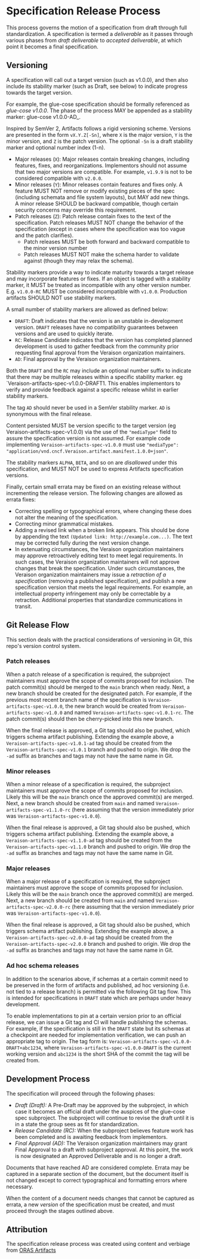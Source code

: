 # Specification Release Process

This process governs the motion of a specification from draft through full standardization. A specification is termed a _deliverable_ as it passes through various phases from _draft deliverable_ to _accepted deliverable_, at which point it becomes a final specification.

## Versioning

A specification will call out a target version (such as v1.0.0), and then also include its stability marker (such as Draft, see below) to indicate progress towards the target version.

For example, the glue-cose specification should be formally referenced as _glue-cose v1.0.0_. The phase of the process MAY be appended as a stability marker: glue-cose v1.0.0-AD_.

Inspired by SemVer 2, Artifacts follows a rigid versioning scheme. Versions are presented in the form `vX.Y.Z[-Sn]`, where `X` is the major version, `Y` is the minor version, and `Z` is the patch version. The optional `-Sn` is a draft stability marker and optional number index (1-n).

- Major releases (`X`): Major releases contain breaking changes, including features, fixes, and reorganizations. Implementors should not assume that two major versions are compatible. For example, `v1.9.9` is not to be considered compatible with `v2.0.0`.
- Minor releases (`Y`): Minor releases contain features and fixes only. A feature MUST NOT remove or modify existing pieces of the spec (including schemata and file system layouts), but MAY add new things. A minor release SHOULD be backward compatible, though certain security concerns may override this requirement.
- Patch releases (`Z`): Patch release contain fixes to the text of the specification. Patch releases MUST NOT change the behavior of the specification (except in cases where the specification was too vague and the patch clarifies).
    - Patch releases MUST be both forward and backward compatible to the minor version number
    - Patch releases MUST NOT make the schema harder to validate against (though they may relax the schema).

Stability markers provide a way to indicate maturity towards a target release and may incorporate features or fixes. If an object is tagged with a stability marker, it MUST be treated as incompatible with any other version number. E.g. `v1.0.0-RC` MUST be considered incompatible with `v1.0.0`. Production artifacts SHOULD NOT use stability markers.

A small number of stability markers are allowed as defined below:

- `DRAFT`: Draft indicates that the version is an unstable in-development version. `DRAFT` releases have no compatibility guarantees between versions and are used to quickly iterate.
- `RC`: Release Candidate indicates that the version has completed planned development is used to gather feedback from the community prior requesting final approval from the Veraison organization maintainers.
- `AD`: Final approval by the Veraison organization maintainers.

Both the `DRAFT` and the `RC` may include an optional number suffix to indicate that there may be multiple releases within a specific stability marker. eg `Veraison-artifacts-spec-v1.0.0-DRAFT1. This enables implementors to verify and provide feedback against a specific release whilst in earlier stability markers.

The tag `AD` should never be used in a SemVer stability marker. `AD` is synonymous with the final release.

Content persisted MUST be version specific to the target version (eg Veraison-artifacts-spec-v1.0.0) via the use of the `"mediaType"` field to assure the specification version is not assumed. For example code implementing `Veraison-artifacts-spec-v1.0.0` must use `"mediaType": "application/vnd.cncf.Veraison.artifact.manifest.1.0.0+json"`.

The stability markers `ALPHA`, `BETA`, and so on are _disallowed_ under this specification, and MUST NOT be used to express Artifacts specification versions.

Finally, certain small errata may be fixed on an existing release without incrementing the release version. The following changes are allowed as errata fixes:

- Correcting spelling or typographical errors, where changing these does not alter the meaning of the specification.
- Correcting minor grammatical mistakes.
- Adding a revised link when a broken link appears. This should be done by appending the text `(Updated link: http://example.com...)`. The text may be corrected fully during the next version change.
- In extenuating circumstances, the Veraison organization maintainers may approve retroactively editing text to meet legal requirements. In such cases, the Veraison organization maintainers will not approve changes that break the specification. Under such circumstances, the Veraison organization maintainers may issue a _retraction of a specification_ (removing a published specification), and publish a new specification version that meets the legal requirements. For example, an intellectual property infringement may only be correctable by a retraction.
Additional properties that standardize communications in transit. 

## Git Release Flow

This section deals with the practical considerations of versioning in Git, this repo's version control system.

### Patch releases

When a patch release of a specification is required, the subproject maintainers must approve the scope of commits proposed for inclusion. The patch commit(s) should be merged to the `main` branch when ready. Next, a new branch should be created for the designated patch. For example, if the previous most recent branch name of the specification is `Veraison-artifacts-spec-v1.0.0`, the new branch would be created from `Veraison-artifacts-spec-v1.0.0` and named `Veraison-artifacts-spec-v1.0.1-rc`. The patch commit(s) should then be cherry-picked into this new branch.

When the final release is approved, a Git tag should also be pushed, which triggers schema artifact publishing. Extending the example above, a `Veraison-artifacts-spec-v1.0.1-ad` tag should be created from the `Veraison-artifacts-spec-v1.0.1` branch and pushed to origin. We drop the `-ad` suffix as branches and tags may not have the same name in Git.

### Minor releases

When a minor release of a specification is required, the subproject maintainers must approve the scope of commits proposed for inclusion. Likely this will be the `main` branch once the approved commit(s) are merged. Next, a new branch should be created from `main` and named `Veraison-artifacts-spec-v1.1.0-rc` (here assuming that the version immediately prior was `Veraison-artifacts-spec-v1.0.0`).

When the final release is approved, a Git tag should also be pushed, which triggers schema artifact publishing. Extending the example above, a `Veraison-artifacts-spec-v1.1.0-ad` tag should be created from the `Veraison-artifacts-spec-v1.1.0` branch and pushed to origin. We drop the `-ad` suffix as branches and tags may not have the same name in Git.

### Major releases

When a major release of a specification is required, the subproject maintainers must approve the scope of commits proposed for inclusion. Likely this will be the `main` branch once the approved commit(s) are merged. Next, a new branch should be created from `main` and named `Veraison-artifacts-spec-v2.0.0-rc` (here assuming that the version immediately prior was `Veraison-artifacts-spec-v1.0.0`).

When the final release is approved, a Git tag should also be pushed, which triggers schema artifact publishing. Extending the example above, a `Veraison-artifacts-spec-v2.0.0-ad` tag should be created from the `Veraison-artifacts-spec-v2.0.0` branch and pushed to origin. We drop the `-ad` suffix as branches and tags may not have the same name in Git.

### Ad hoc schema releases

In addition to the scenarios above, if schemas at a certain commit need to be preserved in the form of artifacts and published, ad hoc versioning (i.e. not tied to a release branch) is permitted via the following Git tag flow. This is intended for specifications in `DRAFT` state which are perhaps under heavy development.

To enable implementations to pin at a certain version prior to an official release, we can issue a Git tag and CI will handle publishing the schemas. For example, if the specification is still in the `DRAFT` state but its schemas at a checkpoint are needed for implementation verification, we can push an appropriate tag to origin. The tag form is: `Veraison-artifacts-spec-v1.0.0-DRAFT+abc1234`, where `Veraison-artifacts-spec-v1.0.0-DRAFT` is the current working version and `abc1234` is the short SHA of the commit the tag will be created from.

## Development Process

The specification will proceed through the following phases:

- *Draft (Draft):* A Pre-Draft may be approved by the subproject, in which case it becomes an official draft under the auspices of the glue-cose spec subproject. The subproject will continue to revise the draft until it is in a state the group sees as fit for standardization.
- *Release Candidate (RC):* When the subproject believes feature work has been completed and is awaiting feedback from implementors. 
- *Final Approval (AD):* The Veraison organization maintainers may grant Final Approval to a draft with subproject approval. At this point, the work is now designated an Approved Deliverable and is no longer a draft.

Documents that have reached AD are considered complete. Errata may be captured in a separate section of the document, but the document itself is not changed except to correct typographical and formatting errors where necessary.

When the content of a document needs changes that cannot be captured as errata, a new _version_ of the specification must be created, and must proceed through the stages outlined above.

## Attribution

The specification release process was created using content and verbiage from [ORAS Artifacts](https://github.com/oras-project/artifacts-spec/blob/main/RELEASES.md)
